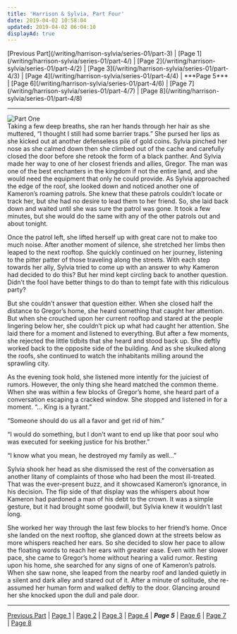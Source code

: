 ```yaml
---
title: 'Harrison & Sylvia, Part Four'
date: 2019-04-02 10:58:04
updated: 2019-04-02 06:04:10
displayAd: true
---
```

<p class="center">[Previous Part](/writing/harrison-sylvia/series-01/part-3) | [Page 1](/writing/harrison-sylvia/series-01/part-4/) | [Page 2](/writing/harrison-sylvia/series-01/part-4/2) | [Page 3](/writing/harrison-sylvia/series-01/part-4/3) | [Page 4](/writing/harrison-sylvia/series-01/part-4/4) | <span class="current-page">***Page 5***</span> | [Page 6](/writing/harrison-sylvia/series-01/part-4/6) | [Page 7](/writing/harrison-sylvia/series-01/part-4/7) | [Page 8](/writing/harrison-sylvia/series-01/part-4/8) </p><hr class="clear-both center-fade"/><div class="embedded-image-left"><img src="/writing/harrison-sylvia/series-01/part-4/hs104.jpg" alt="Part One" style="max-height: 275px;"/></div>Taking a few deep breaths, she ran her hands through her hair as she muttered, “I thought I still had some barrier traps.” She pursed her lips as she kicked out at another defenseless pile of gold coins. Sylvia pinched her nose as she calmed down then she climbed out of the cache and carefully closed the door before she retook the form of a black panther. And Sylvia made her way to one of her closest friends and allies, Gregor. The man was one of the best enchanters in the kingdom if not the entire land, and she would need the equipment that only he could provide. As Sylvia approached the edge of the roof, she looked down and noticed another one of Kameron’s roaming patrols. She knew that these patrols couldn’t locate or track her, but she had no desire to lead them to her friend. So, she laid back down and waited until she was sure the patrol was gone. It took a few minutes, but she would do the same with any of the other patrols out and about tonight.

Once the patrol left, she lifted herself up with great care not to make too much noise. After another moment of silence, she stretched her limbs then leaped to the next rooftop. She quickly continued on her journey, listening to the pitter patter of those traveling along the streets. With each step towards her ally, Sylvia tried to come up with an answer to why Kameron had decided to do this? But her mind kept circling back to another question. Didn’t the fool have better things to do than to tempt fate with this ridiculous party?

But she couldn’t answer that question either. When she closed half the distance to Gregor’s home, she heard something that caught her attention. But when she crouched upon her current rooftop and stared at the people lingering below her, she couldn’t pick up what had caught her attention. She laid there for a moment and listened to everything. But after a few moments, she rejected the little tidbits that she heard and stood back up. She deftly worked back to the opposite side of the building. And as she skulked along the roofs, she continued to watch the inhabitants milling around the sprawling city.

As the evening took hold, she listened more intently for the juiciest of rumors. However, the only thing she heard matched the common theme. When she was within a few blocks of Gregor’s home, she heard part of a conversation escaping a cracked window. She stopped and listened in for a moment. “… King is a tyrant.”

“Someone should do us all a favor and get rid of him.”

“I would do something, but I don’t want to end up like that poor soul who was executed for seeking justice for his brother.”

“I know what you mean, he destroyed my family as well…”

Sylvia shook her head as she dismissed the rest of the conversation as another litany of complaints of those who had been the most ill-treated. That was the ever-present buzz, and it showcased Kameron’s ignorance, in his decision. The flip side of that display was the whispers about how Kameron had pardoned a man of his debt to the crown. It was a simple gesture, but it had brought some goodwill, but Sylvia knew it wouldn’t last long.

She worked her way through the last few blocks to her friend’s home. Once she landed on the next rooftop, she glanced down at the streets below as more whispers reached her ears. So she decided to slow her pace to allow the floating words to reach her ears with greater ease. Even with her slower pace, she came to Gregor’s home without hearing a valid rumor. Resting upon his home, she searched for any signs of one of Kameron’s patrols. When she saw none, she leaped from the nearby roof and landed quietly in a silent and dark alley and stared out of it. After a minute of solitude, she re-assumed her human form and walked deftly to the door. Glancing around her she knocked upon the dull and pale door.<hr class="clear-both center-fade"/><p class="center">[Previous Part](/writing/harrison-sylvia/series-01/part-3) | [Page 1](/writing/harrison-sylvia/series-01/part-4/) | [Page 2](/writing/harrison-sylvia/series-01/part-4/2) | [Page 3](/writing/harrison-sylvia/series-01/part-4/3) | [Page 4](/writing/harrison-sylvia/series-01/part-4/4) | <span class="current-page">***Page 5***</span> | [Page 6](/writing/harrison-sylvia/series-01/part-4/6) | [Page 7](/writing/harrison-sylvia/series-01/part-4/7) | [Page 8](/writing/harrison-sylvia/series-01/part-4/8) </p>